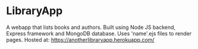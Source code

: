 # LibraryApp
A webapp that lists books and authors.
Built using Node JS backend, Express framework and MongoDB database.
Uses 'name'.ejs files to render pages.
Hosted at:
      https://anotherlibraryapp.herokuapp.com/

